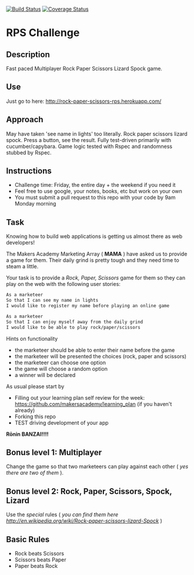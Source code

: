 [![Build Status](https://travis-ci.org/joejknowles/rps-challenge.svg?branch=multiplayer)](https://travis-ci.org/joejknowles/rps-challenge) [![Coverage Status](https://coveralls.io/repos/joejknowles/rps-challenge/badge.svg?branch=master)](https://coveralls.io/r/joejknowles/rps-challenge?branch=master)
# RPS Challenge

Description
-----------
Fast paced Multiplayer Rock Paper Scissors Lizard Spock game.

Use
---
Just go to here:
http://rock-paper-scissors-rps.herokuapp.com/

Approach
--------
May have taken 'see name in lights' too literally.
Rock paper scissors lizard spock. Press a button, see the result.
Fully test-driven primarily with cucumber/capybara. Game logic tested with Rspec and randomness stubbed by Rspec.

Instructions
------------
* Challenge time: Friday, the entire day + the weekend if you need it
* Feel free to use google, your notes, books, etc but work on your own
* You must submit a pull request to this repo with your code by 9am Monday morning

Task
----

Knowing how to build web applications is getting us almost there as web developers!

The Makers Academy Marketing Array ( **MAMA** ) have asked us to provide a game for them. Their daily grind is pretty tough and they need time to steam a little.

Your task is to provide a _Rock, Paper, Scissors_ game for them so they can play on the web with the following user stories:

```sh
As a marketeer
So that I can see my name in lights
I would like to register my name before playing an online game

As a marketeer
So that I can enjoy myself away from the daily grind
I would like to be able to play rock/paper/scissors
```

Hints on functionality

- the marketeer should be able to enter their name before the game
- the marketeer will be presented the choices (rock, paper and scissors)
- the marketeer can choose one option
- the game will choose a random option
- a winner will be declared


As usual please start by

* Filling out your learning plan self review for the week: https://github.com/makersacademy/learning_plan (if you haven't already)
* Forking this repo
* TEST driving development of your app

**Rōnin BANZAI!!!!**

## Bonus level 1: Multiplayer

Change the game so that two marketeers can play against each other ( _yes there are two of them_ ).

## Bonus level 2: Rock, Paper, Scissors, Spock, Lizard

Use the _special_ rules ( _you can find them here http://en.wikipedia.org/wiki/Rock-paper-scissors-lizard-Spock_ )

## Basic Rules

- Rock beats Scissors
- Scissors beats Paper
- Paper beats Rock
